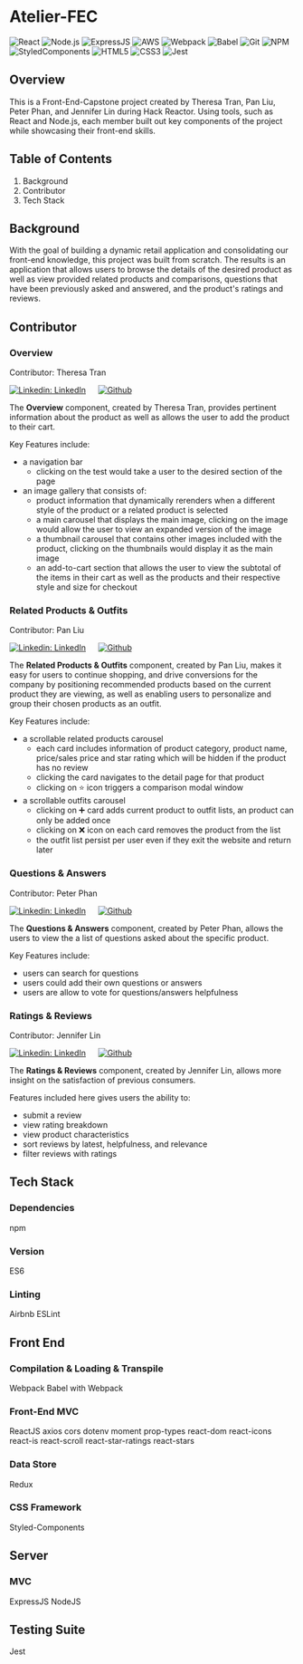 # Atelier-FEC
![React](https://img.shields.io/badge/React-20232A?style=for-the-badge&logo=react&logoColor=61DAFB)
![Node.js](https://img.shields.io/badge/Node.js-339933?style=for-the-badge&logo=nodedotjs&logoColor=white)
![ExpressJS](https://img.shields.io/badge/Express.js-000000?style=for-the-badge&logo=express&logoColor=white)
![AWS](https://img.shields.io/badge/Amazon_AWS-FF9900?style=for-the-badge&logo=amazonaws&logoColor=white)
![Webpack](https://img.shields.io/badge/Webpack-8DD6F9?style=for-the-badge&logo=Webpack&logoColor=white)
![Babel](https://img.shields.io/badge/Babel-F9DC3E?style=for-the-badge&logo=babel&logoColor=white)
![Git](https://img.shields.io/badge/GIT-E44C30?style=for-the-badge&logo=git&logoColor=white)
![NPM](https://img.shields.io/badge/npm-CB3837?style=for-the-badge&logo=npm&logoColor=white)
![StyledComponents](https://img.shields.io/badge/styled--components-DB7093?style=for-the-badge&logo=styled-components&logoColor=white)
![HTML5](https://img.shields.io/badge/HTML5-E34F26?style=for-the-badge&logo=html5&logoColor=white)
![CSS3](https://img.shields.io/badge/CSS3-1572B6?style=for-the-badge&logo=css3&logoColor=white)
![Jest](https://img.shields.io/badge/Jest-C21325?style=for-the-badge&logo=jest&logoColor=white)

## Overview
This is a Front-End-Capstone project created by Theresa Tran, Pan Liu, Peter Phan, and Jennifer Lin during Hack Reactor. Using tools, such as React and Node.js, each member built out key components of the project while showcasing their front-end skills.

## Table of Contents
1. Background
2. Contributor
3. Tech Stack


## Background
With the goal of building a dynamic retail application and consolidating our front-end knowledge, this project was built from scratch. The results is an application that allows users to browse the details of the desired product as well as view provided related products and comparisons, questions that have been previously asked and answered, and the product's ratings and reviews.

## Contributor

### Overview

Contributor: Theresa Tran

[![Linkedin: LinkedIn](https://img.shields.io/badge/linkedin-%230077B5.svg?style=for-the-badge&logo=linkedin&logoColor=white&link=https://www.linkedin.com.in/caleb-kim0510/)](https://www.linkedin.com/in/theresatee) &emsp; [![Github](https://img.shields.io/badge/github-%23121011.svg?style=for-the-badge&logo=github&logoColor=white&link=https://github.com/cariboukim)](https://github.com/txtrax)

The **Overview** component, created by Theresa Tran, provides pertinent information about the product as well as allows the user to add the product to their cart. 

Key Features include: 

 - a navigation bar
   - clicking on the test would take a user to the desired section of the page
 - an image gallery that consists of:
   - product information that dynamically rerenders when a different style of the product or a related product is selected
   - a main carousel that displays the main image, clicking on the image would allow the user to view an expanded version of the image
   - a thumbnail carousel that contains other images included with the product, clicking on the thumbnails would display it as the main image
   - an add-to-cart section that allows the user to view the subtotal of the items in their cart as well as the products and their respective style and size for checkout

### Related Products & Outfits

Contributor: Pan Liu

[![Linkedin: LinkedIn](https://img.shields.io/badge/linkedin-%230077B5.svg?style=for-the-badge&logo=linkedin&logoColor=white&link=https://www.linkedin.com.in/caleb-kim0510/)](https://www.linkedin.com/in/pan-liu-us/) &emsp; [![Github](https://img.shields.io/badge/github-%23121011.svg?style=for-the-badge&logo=github&logoColor=white&link=https://github.com/cariboukim)](https://github.com/pan-liu-us)

The **Related Products & Outfits** component, created by Pan Liu, makes it easy for users to continue shopping, and drive conversions for the company by positioning recommended products based on the current product they are viewing, as well as enabling users to personalize and group their chosen products as an outfit.

Key Features include: 

- a scrollable related products carousel 
  - each card includes information of product category, product name, price/sales price and star rating which will be hidden if the product has no review
  - clicking the card navigates to the detail page for that product 
  - clicking on :star: icon triggers a comparison modal window
- a scrollable outfits carousel 
  - clicking on :heavy_plus_sign: card adds current product to outfit lists, an product can only be added once
  - clicking on :x: icon on each card removes the product from the list
  - the outfit list persist per user even if they exit the website and return later

### Questions & Answers

Contributor: Peter Phan

[![Linkedin: LinkedIn](https://img.shields.io/badge/linkedin-%230077B5.svg?style=for-the-badge&logo=linkedin&logoColor=white&link=https://www.linkedin.com.in/caleb-kim0510/)](https://www.linkedin.com/in/peter-phan-3a1467173/) &emsp; [![Github](https://img.shields.io/badge/github-%23121011.svg?style=for-the-badge&logo=github&logoColor=white&link=https://github.com/cariboukim)](https://github.com/peterhphan)

The **Questions & Answers** component, created by Peter Phan, allows the users to view the a list of questions asked about the specific product. 

Key Features include:

 - users can search for questions
 - users could add their own questions or answers
 - users are allow to vote for questions/answers helpfulness

### Ratings & Reviews

Contributor: Jennifer Lin

[![Linkedin: LinkedIn](https://img.shields.io/badge/linkedin-%230077B5.svg?style=for-the-badge&logo=linkedin&logoColor=white&link=https://www.linkedin.com.in/caleb-kim0510/)](https://www.linkedin.com/in/fylin/) &emsp; [![Github](https://img.shields.io/badge/github-%23121011.svg?style=for-the-badge&logo=github&logoColor=white&link=https://github.com/cariboukim)](https://github.com/JennyMipha)

The **Ratings & Reviews** component, created by Jennifer Lin, allows more insight on the satisfaction of previous consumers. 

Features included here gives users the ability to:

 - submit a review
 - view rating breakdown
 - view product characteristics
 - sort reviews by latest, helpfulness, and relevance
 - filter reviews with ratings
 

## Tech Stack

### Dependencies
npm

### Version
ES6

### Linting
Airbnb ESLint

## Front End

### Compilation & Loading & Transpile
Webpack
Babel with Webpack

### Front-End MVC
ReactJS
axios
cors
dotenv
moment
prop-types
react-dom
react-icons
react-is
react-scroll
react-star-ratings
react-stars

### Data Store
Redux

### CSS Framework
Styled-Components

## Server

### MVC
ExpressJS
NodeJS

## Testing Suite
Jest
